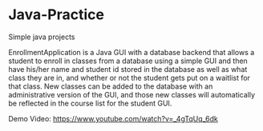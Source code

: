 # Java-Practice
Simple java projects

EnrollmentApplication is a Java GUI with a database backend that allows a student to enroll in classes from a database using a simple GUI and then have his/her name and student id stored in the database as well as what class they are in, and whether or not the student gets put on a waitlist for that class. New classes can be added to the database with an administrative version of the GUI, and those new classes will automatically be reflected in the course list for the student GUI.

Demo Video: https://www.youtube.com/watch?v=_4gTqUq_6dk
